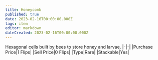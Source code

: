 ```yaml
---
title: Honeycomb
published: true
date: 2023-02-16T00:00:00.000Z
tags: item
editor: markdown
dateCreated: 2023-02-16T00:00:00.000Z
---
```


Hexagonal cells built by bees to store honey and larvae.
|-|-|
|Purchase Price|1 Flips|
|Sell Price|0 Flips|
|Type|Rare|
|Stackable|Yes|


